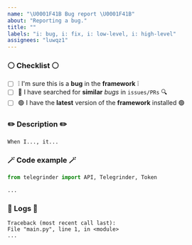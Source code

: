 ```yaml
---
name: "\U0001F41B Bug report \U0001F41B"
about: "Reporting a bug."
title: ""
labels: "i: bug, i: fix, i: low-level, i: high-level"
assignees: "luwqz1"
---
```


### ⚪️ Checklist ⚪️
* [ ] ❕ I'm sure this is a **bug** in the **framework** ❕
* [ ] 🔎 I have searched for **similar** *bugs* in `issues/PRs` 🔍
* [ ] 🟢 I have the **latest** version of the **framework** installed 🟢

### ✏️ Description ✏️
<!-- Describe the bug -->
`When I..., it...`

### 🪄 Code example 🪄
<!--  Provide a minimal reproducible example -->
```python
from telegrinder import API, Telegrinder, Token

...
```

### 📝 Logs 📝
<!-- Provide logs if available -->
```
Traceback (most recent call last):
File "main.py", line 1, in <module>
...
```